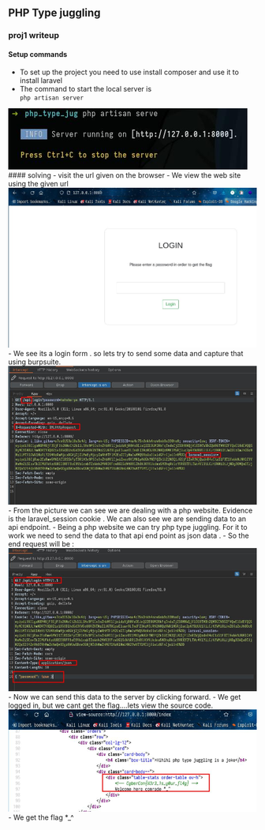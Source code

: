 ## PHP Type juggling
### proj1 writeup
#### Setup commands
- To set up the project you need to use install composer and use it to install laravel
- The command to start the local server is  
`` php artisan server ``
<img src="proj1/server.jpg" alt="server image" />
#### solving
- visit the url given on the browser
- We view the web site using the given url
<img src="proj1/web.jpg" alt="web image" />
- We see its a login form . so lets try to send some data and capture that using burpsuite.
<img src="proj1/burp1.jpg" alt="burp image" />
- From the picture we can see we are dealing with a php website. Evidence is the laravel_session
cookie . We can also see we are sending data to an api endpoint.
- Being a php website we can try php type juggling. For it to work we need to send the data to
that api end point as json data .
- So the end request will be :
<img src="proj1/burp2.jpg" alt="burp image" />
- Now we can send this data to the server by clicking forward.
- We get logged in, but we cant get the flag....lets view the source code.
<img src="proj1/flag.jpg" alt="flag image" />
- We get the flag *_^
